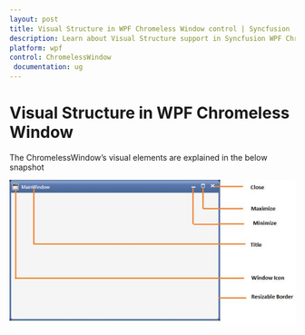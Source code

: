 ```yaml
---
layout: post
title: Visual Structure in WPF Chromeless Window control | Syncfusion
description: Learn about Visual Structure support in Syncfusion WPF Chromeless Window control, its elements and more details.
platform: wpf
control: ChromelessWindow
 documentation: ug
---
```

# Visual Structure in WPF Chromeless Window

The ChromelessWindow’s visual elements are explained in the below snapshot 


![Visual-Structure_images1](Visual-Structure_images/Visual-Structure_img1.jpeg)




